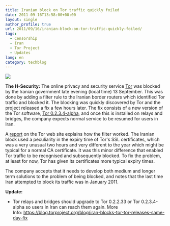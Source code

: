 ```yaml
---
title: Iranian block on Tor traffic quickly foiled
date: 2011-09-16T13:58:00+00:00
layout: single
author_profile: true
url: 2011/09/16/iranian-block-on-tor-traffic-quickly-foiled/
tags:
  - Censorship
  - Iran
  - Tor Project
  - Updates
lang: en
category: techblog
---
```

<div dir="ltr" trbidi="on">
  <div>
    <a href="http://4.bp.blogspot.com/-jZU7fXtdOi0/TnNOpyrNktI/AAAAAAAAECI/2HuwYeqtLLg/s1600/Tor_Logo200.png" imageanchor="1"><img border="0" src="http://4.bp.blogspot.com/-jZU7fXtdOi0/TnNOpyrNktI/AAAAAAAAECI/2HuwYeqtLLg/s1600/Tor_Logo200.png" /></a>
  </div>
  
  <p>
    <strong>The H-Security:</strong> The online privacy and security service <a href="https://www.torproject.org/index.html.en">Tor</a> was blocked by the Iranian government late evening (local time) 13 September. This was done by adding a filter rule to the Iranian border routers which identified Tor traffic and blocked it. The blocking was quickly discovered by Tor and the project released a fix a few hours later. The fix consists of a new version of the Tor software, <a href="http://archives.seul.org/tor/talk/Sep-2011/msg00187.html">Tor 0.2.3.4-alpha</a>, and once this is installed on relays and bridges, the company expects normal service to be resumed for users in Iran.
  </p>
  
  <p>
    A <a href="https://blog.torproject.org/blog/iran-blocks-tor-tor-releases-same-day-fix">report</a> on the Tor web site explains how the filter worked. The Iranian block used a peculiarity in the expiry time of Tor's SSL certificates, which was a very unusual two hours and very different to the year which might be typical for a normal CA certificate. It was this minor difference that enabled Tor traffic to be recognised and subsequently blocked. To fix the problem, at least for now, Tor has given its certificates more typical expiry times.
  </p>
  
  <p>
    The company accepts that it needs to develop both medium and longer term solutions to the problem of being blocked, and notes that the last time Iran attempted to block its traffic was in January 2011.
  </p>
  
  <p>
    <b>Update:</b>
  </p>
  
  <ul>
    <li>
      Tor relays and bridges should upgrade to Tor 0.2.2.33 or Tor 0.2.3.4-alpha so users in Iran can reach them again. More Info: <a href="https://blog.torproject.org/blog/iran-blocks-tor-tor-releases-same-day-fix">https://blog.torproject.org/blog/iran-blocks-tor-tor-releases-same-day-fix</a>
    </li>
  </ul>
</div>